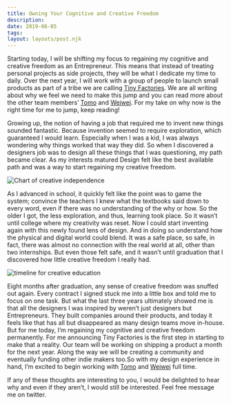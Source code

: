 ```yaml
---
title: Owning Your Cognitive and Creative Freedom
description:
date: 2019-06-05
tags:
layout: layouts/post.njk
---
```


Starting today, I will be shifting my focus to regaining my cognitive and creative freedom as an Entrepreneur. This means that instead of treating personal projects as side projects, they will be what I dedicate my time to daily. Over the next year, I will work with a group of people to launch small products as part of a tribe we are calling [Tiny Factories](). We are all writing about why we feel we need to make this jump and you can read more about the other team members’ [Tomo]() and [Weiwei](). For my take on why now is the right time for me to jump, keep reading!

Growing up, the notion of having a job that required me to invent new things sounded fantastic. Because invention seemed to require exploration, which guaranteed I would learn. Especially when I was a kid, I was always wondering why things worked that way they did. So when I discovered a designers job was to design all these things that I was questioning, my path became clear. As my interests matured Design felt like the best available path and was a way to start regaining my creative freedom.

![Chart of creative independence](https://d2w9rnfcy7mm78.cloudfront.net/8164056/large_348d5cebdce5cde9b091657e9ed9980d.png?1596009166?bc=0)

As I advanced in school, it quickly felt like the point was to game the system; convince the teachers I knew what the textbooks said down to every word, even if there was no understanding of the why or how. So the older I got, the less exploration, and thus, learning took place. So it wasn’t until college where my creativity was reset. Now I could start inventing again with this newly found lens of design. And in doing so understand how the physical and digital world could blend. It was a safe place, so safe, in fact, there was almost no connection with the real world at all, other than two internships. But even those felt safe, and it wasn’t until graduation that I discovered how little creative freedom I really had.

![timeline for creative education](https://d2w9rnfcy7mm78.cloudfront.net/8164057/large_c74c050a9f234a103ba923c9fe378bff.png?1596009167?bc=0)

Eight months after graduation, any sense of creative freedom was snuffed out again. Every contract I signed stuck me into a little box and told me to focus on one task. But what the last three years ultimately showed me is that all the designers I was inspired by weren’t just designers but Entrepreneurs. They built companies around their products, and today it feels like that has all but disappeared as many design teams move in-house. But for me today, I’m regaining my cognitive and creative freedom permanently. For me announcing Tiny Factories is the first step in starting to make that a reality. Our team will be working on shipping a product a month for the next year. Along the way we will be creating a community and eventually funding other indie makers too.So with my design experience in hand, I’m excited to begin working with [Tomo]() and [Weiwei]() full time.

If any of these thoughts are interesting to you, I would be delighted to hear why and even if they aren’t, I would still be interested. Feel free message me on twitter.
